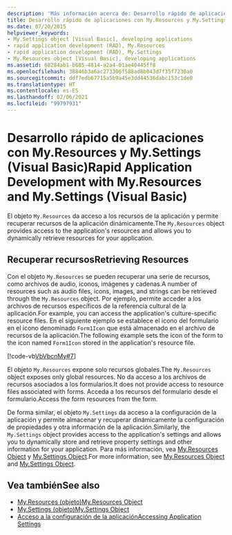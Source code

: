 ```yaml
---
description: 'Más información acerca de: Desarrollo rápido de aplicaciones con My.Resources y My.Settings (Visual Basic)'
title: Desarrollo rápido de aplicaciones con My.Resources y My.Settings
ms.date: 07/20/2015
helpviewer_keywords:
- My.Settings object [Visual Basic], developing applications
- rapid application development (RAD), My.Resources
- rapid application development (RAD), My.Settings
- My.Resources object [Visual Basic], developing applications
ms.assetid: 68284ab1-b685-4814-a2a4-01ae40445ff8
ms.openlocfilehash: 38846b3a6ac273306f588ad8b043d7f35f7230a0
ms.sourcegitcommit: ddf7edb67715a5b9a45e3dd44536dabc153c1de0
ms.translationtype: HT
ms.contentlocale: es-ES
ms.lasthandoff: 02/06/2021
ms.locfileid: "99797931"
---
```

# <a name="rapid-application-development-with-myresources-and-mysettings-visual-basic"></a><span data-ttu-id="57ce5-103">Desarrollo rápido de aplicaciones con My.Resources y My.Settings (Visual Basic)</span><span class="sxs-lookup"><span data-stu-id="57ce5-103">Rapid Application Development with My.Resources and My.Settings (Visual Basic)</span></span>

<span data-ttu-id="57ce5-104">El objeto `My.Resources` da acceso a los recursos de la aplicación y permite recuperar recursos de la aplicación dinámicamente.</span><span class="sxs-lookup"><span data-stu-id="57ce5-104">The `My.Resources` object provides access to the application's resources and allows you to dynamically retrieve resources for your application.</span></span>  
  
## <a name="retrieving-resources"></a><span data-ttu-id="57ce5-105">Recuperar recursos</span><span class="sxs-lookup"><span data-stu-id="57ce5-105">Retrieving Resources</span></span>  

 <span data-ttu-id="57ce5-106">Con el objeto `My.Resources` se pueden recuperar una serie de recursos, como archivos de audio, iconos, imágenes y cadenas.</span><span class="sxs-lookup"><span data-stu-id="57ce5-106">A number of resources such as audio files, icons, images, and strings can be retrieved through the `My.Resources` object.</span></span> <span data-ttu-id="57ce5-107">Por ejemplo, permite acceder a los archivos de recursos específicos de la referencia cultural de la aplicación.</span><span class="sxs-lookup"><span data-stu-id="57ce5-107">For example, you can access the application's culture-specific resource files.</span></span> <span data-ttu-id="57ce5-108">En el siguiente ejemplo se establece el icono del formulario en el icono denominado `Form1Icon` que está almacenado en el archivo de recursos de la aplicación.</span><span class="sxs-lookup"><span data-stu-id="57ce5-108">The following example sets the icon of the form to the icon named `Form1Icon` stored in the application's resource file.</span></span>  
  
 [!code-vb[VbVbcnMy#7](~/samples/snippets/visualbasic/VS_Snippets_VBCSharp/VbVbcnMy/VB/Class1.vb#7)]  
  
 <span data-ttu-id="57ce5-109">El objeto `My.Resources` expone solo recursos globales.</span><span class="sxs-lookup"><span data-stu-id="57ce5-109">The `My.Resources` object exposes only global resources.</span></span> <span data-ttu-id="57ce5-110">No da acceso a los archivos de recursos asociados a los formularios.</span><span class="sxs-lookup"><span data-stu-id="57ce5-110">It does not provide access to resource files associated with forms.</span></span> <span data-ttu-id="57ce5-111">Acceda a los recursos del formulario desde el formulario.</span><span class="sxs-lookup"><span data-stu-id="57ce5-111">Access the form resources from the form.</span></span>  
  
 <span data-ttu-id="57ce5-112">De forma similar, el objeto `My.Settings` da acceso a la configuración de la aplicación y permite almacenar y recuperar dinámicamente la configuración de propiedades y otra información de la aplicación.</span><span class="sxs-lookup"><span data-stu-id="57ce5-112">Similarly, the `My.Settings` object provides access to the application's settings and allows you to dynamically store and retrieve property settings and other information for your application.</span></span> <span data-ttu-id="57ce5-113">Para más información, vea [My.Resources Object](../../language-reference/objects/my-resources-object.md) y [My.Settings Object](../../language-reference/objects/my-settings-object.md).</span><span class="sxs-lookup"><span data-stu-id="57ce5-113">For more information, see [My.Resources Object](../../language-reference/objects/my-resources-object.md) and [My.Settings Object](../../language-reference/objects/my-settings-object.md).</span></span>  
  
## <a name="see-also"></a><span data-ttu-id="57ce5-114">Vea también</span><span class="sxs-lookup"><span data-stu-id="57ce5-114">See also</span></span>

- [<span data-ttu-id="57ce5-115">My.Resources (objeto)</span><span class="sxs-lookup"><span data-stu-id="57ce5-115">My.Resources Object</span></span>](../../language-reference/objects/my-resources-object.md)
- [<span data-ttu-id="57ce5-116">My.Settings (objeto)</span><span class="sxs-lookup"><span data-stu-id="57ce5-116">My.Settings Object</span></span>](../../language-reference/objects/my-settings-object.md)
- [<span data-ttu-id="57ce5-117">Acceso a la configuración de la aplicación</span><span class="sxs-lookup"><span data-stu-id="57ce5-117">Accessing Application Settings</span></span>](../programming/app-settings/index.md)
